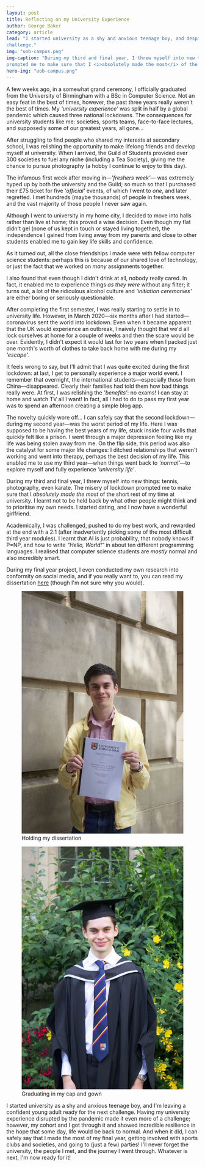 ```yaml
---
layout: post 
title: Reflecting on my University Experience 
author: George Baker
category: article
lead: "I started university as a shy and anxious teenage boy, and despite coronavirus, I'm leaving a confident young adult ready for the next
challenge."
img: "uob-campus.png"
img-caption: "During my third and final year, I threw myself into new things: tennis, photography, even karate. The misery of lockdown
prompted me to make sure that I <i>absolutely made the most</i> of the short rest of my time at university."
hero-img: "uob-campus.png"
---
```


A few weeks ago, in a somewhat grand ceremony, I officially graduated from the University of Birmingham with a BSc in
Computer Science. Not an easy feat in the best of times, however, the past three years really weren't the best of times. My *'university 
experience'* was split in half by a global pandemic which caused three national lockdowns. The consequences for university
students like me: societies, sports teams, face-to-face lectures, and supposedly some of our greatest years, all gone...

After struggling to find people who shared my interests at secondary school, I was relishing the opportunity to make lifelong
friends and develop myself at university. When I arrived, the Guild of Students provided over 300 societies to fuel
any niche (including a Tea Society), giving me the chance to pursue photography (a hobby I continue to enjoy to this day).

The infamous first week after moving in—*'freshers week'*— was extremely hyped up by both the university and the Guild;
so much so that I purchased their £75 ticket for five *'official'* events, of which I went to *one*, and later regretted.
I met hundreds (maybe thousands) of people in freshers week, and the vast majority of those people I never saw again.

Although I went to university in my home city, I decided to move into halls rather than live at home; this proved a wise
decision. Even though my flat didn't gel (none of us kept in touch or stayed living together), the independence I gained
from living away from my parents and close to other students enabled me to gain key life skills and confidence. 

As it turned out, all the close friendships I made were with fellow computer science students: perhaps this is because of our shared love
of technology, or just the fact that we worked on *many* assignments together. 

I also found that even though I didn't drink at all, nobody really cared. In fact, it enabled me to experience things
*as they were* without any filter; it turns out, a lot of the ridiculous alcohol culture and *'initiation ceremonies'*
are either boring or seriously questionable. 

After completing the first semester, I was really starting to settle in to university life. However, in March 2020—six 
months after I had started—coronavirus sent the world into lockdown. Even when it became apparent that the UK would experience an outbreak, I naively thought that we'd all lock
ourselves at home for a couple of weeks and then the scare would be over. Evidently, I didn't expect it
would last for two years when I packed just one month's worth of clothes to take back home with me during my *'escape'*.

It feels wrong to say, but I'll admit that I was quite excited during the first lockdown: at last, I get to personally
experience a major world event. I remember that overnight, the international students—especially those from China—disappeared.
Clearly their families had told them how bad things really were. At first, I was relishing the *'benefits'*: no exams! I can stay at home
and watch TV all I want! In fact, all I had to do to pass my first year was to spend an afternoon creating a simple
blog app. 

The novelty quickly wore off... I can safely say that the second lockdown—during my second year—was
the worst period of my life. Here I was supposed to be having the best years of my life, stuck inside four walls that quickly
felt like a prison. I went through a major depression feeling like my life was being stolen away from me. On the flip side, 
this period was also the catalyst for some major life changes: I ditched relationships that weren't working and went
into therapy, perhaps the best decision of my life. This enabled me to use my third year—when things went back to 
*'normal'*—to explore myself and fully experience *'university life'*.

During my third and final year, I threw myself into new things: tennis, photography, even karate. The misery of lockdown 
prompted me to make sure that I *absolutely made the most* of the short rest of my time at university. I learnt not to be held
back by what other people might think and to prioritise my own needs. I started dating, and I now have
a wonderful girlfriend. 

Academically, I was challenged, pushed to do my best work, and rewarded at the end with a 2:1 (after inadvertently picking
some of the most difficult third year modules). I learnt that AI is just probability, that nobody knows if P=NP, and
how to write *"Hello, World!"* in about ten different programming languages. I realised that computer science students 
are *mostly* normal and also incredibly smart. 

During my final year project, I even conducted my own research 
into conformity on social media, and if you really want to, you can read my dissertation [here](/files/conformity-online-report.pdf)
(though I'm not sure why you would).

<div class="d-inline-flex w-100 flex-wrap">
<div class="w-50 p-2">
    <figure class="figure">
        <img src="/img/dissertation.jpeg" alt="" class="img-fluid">
        <figcaption class="figure-caption">Holding my dissertation</figcaption>
    </figure>
</div>
<div class="w-50 p-2">
    <figure class="figure">
        <img src="/img/graduation.jpeg" alt="" class="img-fluid">
        <figcaption class="figure-caption">Graduating in my cap and gown</figcaption>
    </figure>
</div>
</div>

I started university as a shy and anxious teenage boy, and I'm leaving a confident young adult ready for the next
challenge. Having my university experience disrupted by the pandemic made it even more of a challenge; however, my
cohort and I got through it and showed incredible resilience in the hope that some day, life would be back to normal.
And when it did, I can safely say that I made the most of my final year, getting involved with sports clubs and 
societies, and going to (just a few) parties! I'll never forget the university, the people I met, and the journey I went
through. Whatever is next, I'm now ready for it!



